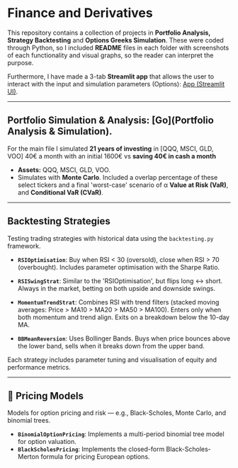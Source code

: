 # Finance and Derivatives

This repository contains a collection of projects in **Portfolio Analysis, Strategy Backtesting** and **Options Greeks Simulation**. These were coded through Python, so I included **README** files in each folder with screenshots of each functionality and visual graphs, so the reader can interpret the purpose.

Furthermore, I have made a 3-tab **Streamlit app** that allows the user to interact with the input and simulation parameters (Options): [App (Streamlit UI)](OptionGreeksSimulator/README.md).

---

## Portfolio Simulation & Analysis: [Go](Portfolio Analysis & Simulation).
For the main file I simulated **21 years of investing** in [QQQ, MSCI, GLD, VOO] 40€ a month with an initial 1600€ vs **saving 40€ in cash a month**
- **Assets:** QQQ, MSCI, GLD, VOO.
- Simulates with **Monte Carlo**. Included a overlap percentage of these select tickers and a final 'worst-case' scenario of α **Value at Risk (VaR)**, and **Conditional VaR (CVaR)**.

---

## Backtesting Strategies

Testing trading strategies with historical data using the `backtesting.py` framework.

- **`RSIOptimisation`**:
  Buy when RSI < 30 (oversold), close when RSI > 70 (overbought). Includes parameter optimisation with the Sharpe Ratio.

- **`RSISwingStrat`**:
  Similar to the 'RSIOptimisation', but flips long ↔ short. Always in the market, betting on both upside and downside swings.

- **`MomentumTrendStrat`**:
  Combines RSI with trend filters (stacked moving averages: Price > MA10 > MA20 > MA50 > MA100). Enters only when both momentum and trend align. Exits on a breakdown below the 10-day MA.

- **`BBMeanReversion`**:
  Uses Bollinger Bands. Buys when price bounces above the lower band, sells when it breaks down from the upper band.

Each strategy includes parameter tuning and visualisation of equity and performance metrics.

---

## 💸 Pricing Models

Models for option pricing and risk — e.g., Black-Scholes, Monte Carlo, and binomial trees.

- **`BinomialOptionPricing`**: Implements a multi-period binomial tree model for option valuation.
- **`BlackScholesPricing`**: Implements the closed-form Black-Scholes-Merton formula for pricing European options.
